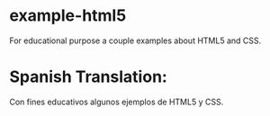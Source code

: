 # example-html5
For educational purpose a couple examples about HTML5 and CSS.

# Spanish Translation:
Con fines educativos algunos ejemplos de HTML5 y CSS.
